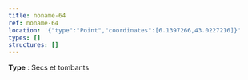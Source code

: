 ```yaml
---
title: noname-64
ref: noname-64
location: '{"type":"Point","coordinates":[6.1397266,43.0227216]}'
types: []
structures: []
---
```


**Type** : Secs et tombants  

